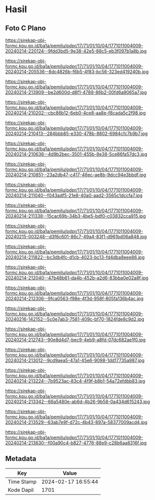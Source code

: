 # Hasil

## Foto C Plano

https://sirekap-obj-formc.kpu.go.id/ba1a/pemilu/pdpr/17/71/01/10/04/1771011004009-20240214-220124--9fdd3bd5-9e38-42e5-88c5-eb3f097b1a8b.jpg

https://sirekap-obj-formc.kpu.go.id/ba1a/pemilu/pdpr/17/71/01/10/04/1771011004009-20240214-205536--8dc4826b-f6b5-4f83-bc56-323ed419240b.jpg

https://sirekap-obj-formc.kpu.go.id/ba1a/pemilu/pdpr/17/71/01/10/04/1771011004009-20240214-213909--be2d600d-d8f1-4789-86b2-00fd6a9065a7.jpg

https://sirekap-obj-formc.kpu.go.id/ba1a/pemilu/pdpr/17/71/01/10/04/1771011004009-20240214-210202--cbc86b12-6eb0-4ce8-aa8e-f8cada5c2f98.jpg

https://sirekap-obj-formc.kpu.go.id/ba1a/pemilu/pdpr/17/71/01/10/04/1771011004009-20240214-210413--284bbb85-e330-478b-8802-6984cfc7b9b7.jpg

https://sirekap-obj-formc.kpu.go.id/ba1a/pemilu/pdpr/17/71/01/10/04/1771011004009-20240214-210636--4d9b2bec-3501-455b-8e38-5ce86fa57dc3.jpg

https://sirekap-obj-formc.kpu.go.id/ba1a/pemilu/pdpr/17/71/01/10/04/1771011004009-20240214-210851--23a2db47-c417-46ec-ae8b-9dcc94e3bbdf.jpg

https://sirekap-obj-formc.kpu.go.id/ba1a/pemilu/pdpr/17/71/01/10/04/1771011004009-20240214-211040--f043adf5-21e8-40a0-aad2-3565c1dccfa7.jpg

https://sirekap-obj-formc.kpu.go.id/ba1a/pemilu/pdpr/17/71/01/10/04/1771011004009-20240214-211338--15cac69b-34b3-4be5-bdf0-c03832cca915.jpg

https://sirekap-obj-formc.kpu.go.id/ba1a/pemilu/pdpr/17/71/01/10/04/1771011004009-20240215-003248--d3f6c601-86c7-49a4-83f1-d961bd06a848.jpg

https://sirekap-obj-formc.kpu.go.id/ba1a/pemilu/pdpr/17/71/01/10/04/1771011004009-20240214-211822--bc3db4fc-d1cb-4023-bc13-fd4dba8eee86.jpg

https://sirekap-obj-formc.kpu.go.id/ba1a/pemilu/pdpr/17/71/01/10/04/1771011004009-20240214-212040--47b48b61-da4b-452b-a2d6-83bba0e02a8f.jpg

https://sirekap-obj-formc.kpu.go.id/ba1a/pemilu/pdpr/17/71/01/10/04/1771011004009-20240214-212306--9fca0563-f98e-4f3d-958f-805fa136b4ac.jpg

https://sirekap-obj-formc.kpu.go.id/ba1a/pemilu/pdpr/17/71/01/10/04/1771011004009-20240216-142152--5c0e7ab3-7581-409c-bf70-1824fde8c9d2.jpg

https://sirekap-obj-formc.kpu.go.id/ba1a/pemilu/pdpr/17/71/01/10/04/1771011004009-20240214-212743--90e8d4d7-bec9-4eb9-a8fd-07dc682ae1f0.jpg

https://sirekap-obj-formc.kpu.go.id/ba1a/pemilu/pdpr/17/71/01/10/04/1771011004009-20240214-213012--9cd9aea5-47a1-45e6-9098-1dd17735a987.jpg

https://sirekap-obj-formc.kpu.go.id/ba1a/pemilu/pdpr/17/71/01/10/04/1771011004009-20240214-213224--7b9523ac-83c4-4f9f-b8b1-54a72efdbb83.jpg

https://sirekap-obj-formc.kpu.go.id/ba1a/pemilu/pdpr/17/71/01/10/04/1771011004009-20240214-213342--66a5480e-ab6d-4b26-9b58-0a434d615243.jpg

https://sirekap-obj-formc.kpu.go.id/ba1a/pemilu/pdpr/17/71/01/10/04/1771011004009-20240214-213529--63ab7e9f-d72c-4b43-897a-58377009acd4.jpg

https://sirekap-obj-formc.kpu.go.id/ba1a/pemilu/pdpr/17/71/01/10/04/1771011004009-20240214-213630--f00a90c4-b827-4776-88e9-c28b6aa8316f.jpg


## Metadata

| Key        | Value               |
| ---------- | ------------------- |
| Time Stamp | 2024-02-17 16:55:44 |
| Kode Dapil | 1701                |



